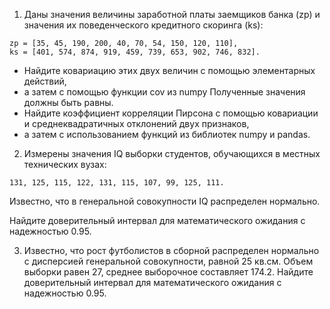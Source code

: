 1. Даны значения величины заработной платы заемщиков банка (zp) и значения их поведенческого кредитного скоринга (ks):
```
zp = [35, 45, 190, 200, 40, 70, 54, 150, 120, 110],
ks = [401, 574, 874, 919, 459, 739, 653, 902, 746, 832].
```
- Найдите ковариацию этих двух величин с помощью элементарных действий, 
- а затем с помощью функции cov из numpy
Полученные значения должны быть равны.
- Найдите коэффициент корреляции Пирсона с помощью ковариации и среднеквадратичных отклонений двух признаков,
- а затем с использованием функций из библиотек numpy и pandas.

2. Измерены значения IQ выборки студентов, обучающихся в местных технических вузах:
```
131, 125, 115, 122, 131, 115, 107, 99, 125, 111.
```
Известно, что в генеральной совокупности IQ распределен нормально.

Найдите доверительный интервал для математического ожидания с надежностью 0.95.

3. Известно, что рост футболистов в сборной распределен нормально с дисперсией генеральной совокупности, равной 25 кв.см. Объем выборки равен 27, среднее выборочное составляет 174.2. Найдите доверительный интервал для математического ожидания с надежностью 0.95.
